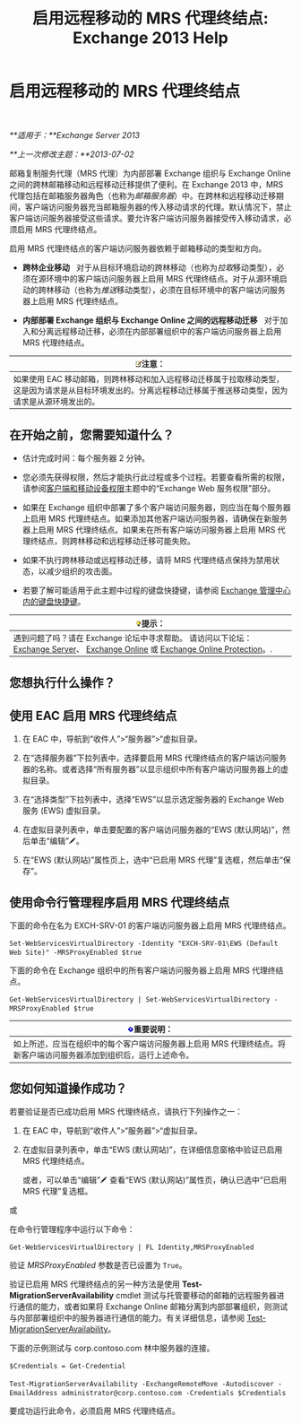 ﻿---
title: '启用远程移动的 MRS 代理终结点: Exchange 2013 Help'
TOCTitle: 启用远程移动的 MRS 代理终结点
ms:assetid: 9840f712-127e-4c2d-bfe5-1b35cdb2a31b
ms:mtpsurl: https://technet.microsoft.com/zh-cn/library/Dn155787(v=EXCHG.150)
ms:contentKeyID: 54652290
ms.date: 01/11/2018
mtps_version: v=EXCHG.150
ms.translationtype: HT
---

# 启用远程移动的 MRS 代理终结点

 

_**适用于：**Exchange Server 2013_

_**上一次修改主题：**2013-07-02_

邮箱复制服务代理（MRS 代理）为内部部署 Exchange 组织与 Exchange Online 之间的跨林邮箱移动和远程移动迁移提供了便利。在 Exchange 2013 中，MRS 代理包括在邮箱服务器角色（也称为*邮箱服务器*）中。在跨林和远程移动迁移期间，客户端访问服务器充当邮箱服务器的传入移动请求的代理。默认情况下，禁止客户端访问服务器接受这些请求。要允许客户端访问服务器接受传入移动请求，必须启用 MRS 代理终结点。

启用 MRS 代理终结点的客户端访问服务器依赖于邮箱移动的类型和方向。

  - **跨林企业移动**   对于从目标环境启动的跨林移动（也称为*拉取*移动类型），必须在源环境中的客户端访问服务器上启用 MRS 代理终结点。对于从源环境启动的跨林移动（也称为*推送*移动类型），必须在目标环境中的客户端访问服务器上启用 MRS 代理终结点。

  - **内部部署 Exchange 组织与 Exchange Online 之间的远程移动迁移**   对于加入和分离远程移动迁移，必须在内部部署组织中的客户端访问服务器上启用 MRS 代理终结点。

<table>
<thead>
<tr class="header">
<th><img src="images/Bb124558.note(EXCHG.150).gif" title="注意" alt="注意" />注意：</th>
</tr>
</thead>
<tbody>
<tr class="odd">
<td>如果使用 EAC 移动邮箱，则跨林移动和加入远程移动迁移属于拉取移动类型，这是因为请求是从目标环境发出的。分离远程移动迁移属于推送移动类型，因为请求是从源环境发出的。</td>
</tr>
</tbody>
</table>


## 在开始之前，您需要知道什么？

  - 估计完成时间：每个服务器 2 分钟。

  - 您必须先获得权限，然后才能执行此过程或多个过程。若要查看所需的权限，请参阅[客户端和移动设备权限](clients-and-mobile-devices-permissions-exchange-2013-help.md)主题中的“Exchange Web 服务权限”部分。

  - 如果在 Exchange 组织中部署了多个客户端访问服务器，则应当在每个服务器上启用 MRS 代理终结点。如果添加其他客户端访问服务器，请确保在新服务器上启用 MRS 代理终结点。如果未在所有客户端访问服务器上启用 MRS 代理终结点，则跨林移动和远程移动迁移可能失败。

  - 如果不执行跨林移动或远程移动迁移，请将 MRS 代理终结点保持为禁用状态，以减少组织的攻击面。

  - 若要了解可能适用于此主题中过程的键盘快捷键，请参阅 [Exchange 管理中心内的键盘快捷键](keyboard-shortcuts-in-the-exchange-admin-center-exchange-online-protection-help.md)。

<table>
<thead>
<tr class="header">
<th><img src="images/Bb124558.tip(EXCHG.150).gif" title="提示" alt="提示" />提示：</th>
</tr>
</thead>
<tbody>
<tr class="odd">
<td>遇到问题了吗？请在 Exchange 论坛中寻求帮助。 请访问以下论坛：<a href="https://go.microsoft.com/fwlink/p/?linkid=60612">Exchange Server</a>、 <a href="https://go.microsoft.com/fwlink/p/?linkid=267542">Exchange Online</a> 或 <a href="https://go.microsoft.com/fwlink/p/?linkid=285351">Exchange Online Protection</a>。.</td>
</tr>
</tbody>
</table>


## 您想执行什么操作？

## 使用 EAC 启用 MRS 代理终结点

1.  在 EAC 中，导航到“收件人”\>“服务器”\>“虚拟目录。

2.  在“选择服务器”下拉列表中，选择要启用 MRS 代理终结点的客户端访问服务器的名称。或者选择“所有服务器”以显示组织中所有客户端访问服务器上的虚拟目录。

3.  在“选择类型”下拉列表中，选择“EWS”以显示选定服务器的 Exchange Web 服务 (EWS) 虚拟目录。

4.  在虚拟目录列表中，单击要配置的客户端访问服务器的“EWS (默认网站)”，然后单击“编辑”![编辑图标](images/Bb124582.6f53ccb2-1f13-4c02-bea0-30690e6ea71d(EXCHG.150).gif "编辑图标")。

5.  在“EWS (默认网站)”属性页上，选中“已启用 MRS 代理”复选框，然后单击“保存”。

## 使用命令行管理程序启用 MRS 代理终结点

下面的命令在名为 EXCH-SRV-01 的客户端访问服务器上启用 MRS 代理终结点。

    Set-WebServicesVirtualDirectory -Identity "EXCH-SRV-01\EWS (Default Web Site)" -MRSProxyEnabled $true

下面的命令在 Exchange 组织中的所有客户端访问服务器上启用 MRS 代理终结点。

    Get-WebServicesVirtualDirectory | Set-WebServicesVirtualDirectory -MRSProxyEnabled $true

<table>
<thead>
<tr class="header">
<th><img src="images/Bb124558.important(EXCHG.150).gif" title="重要说明" alt="重要说明" />重要说明：</th>
</tr>
</thead>
<tbody>
<tr class="odd">
<td>如上所述，应当在组织中的每个客户端访问服务器上启用 MRS 代理终结点。将新客户端访问服务器添加到组织后，运行上述命令。</td>
</tr>
</tbody>
</table>


## 您如何知道操作成功？

若要验证是否已成功启用 MRS 代理终结点，请执行下列操作之一：

1.  在 EAC 中，导航到“收件人”\>“服务器”\>“虚拟目录。

2.  在虚拟目录列表中，单击“EWS (默认网站)”，在详细信息窗格中验证已启用 MRS 代理终结点。
    
    或者，可以单击“编辑”![编辑图标](images/Bb124582.6f53ccb2-1f13-4c02-bea0-30690e6ea71d(EXCHG.150).gif "编辑图标") 查看“EWS (默认网站)”属性页，确认已选中“已启用 MRS 代理”复选框。

或

在命令行管理程序中运行以下命令：

    Get-WebServicesVirtualDirectory | FL Identity,MRSProxyEnabled

验证 *MRSProxyEnabled* 参数是否已设置为 `True`。

验证已启用 MRS 代理终结点的另一种方法是使用 **Test-MigrationServerAvailability** cmdlet 测试与托管要移动的邮箱的远程服务器进行通信的能力，或者如果将 Exchange Online 邮箱分离到内部部署组织，则测试与内部部署组织中的服务器进行通信的能力。有关详细信息，请参阅 [Test-MigrationServerAvailability](https://technet.microsoft.com/zh-cn/library/jj219169\(v=exchg.150\))。

下面的示例测试与 corp.contoso.com 林中服务器的连接。

    $Credentials = Get-Credential

    Test-MigrationServerAvailability -ExchangeRemoteMove -Autodiscover -EmailAddress administrator@corp.contoso.com -Credentials $Credentials

要成功运行此命令，必须启用 MRS 代理终结点。

